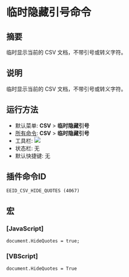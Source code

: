 # 临时隐藏引号命令

## 摘要

临时显示当前的 CSV 文档，不带引号或转义字符。

## 说明

临时显示当前的 CSV 文档，不带引号或转义字符。

## 运行方法

- 默认菜单: **CSV** \> **临时隐藏引号**
- [所有命令](../tools/all_commands): **CSV** \> **临时隐藏引号**
- 工具栏: ![](../../images/csv_hide_quotes..png)
- 状态栏: 无
- 默认快捷键: 无

## 插件命令ID

```
EEID_CSV_HIDE_QUOTES (4067)
```

## 宏

### \[JavaScript\]

```
document.HideQuotes = true;
```

### \[VBScript\]

```
document.HideQuotes = True
```
